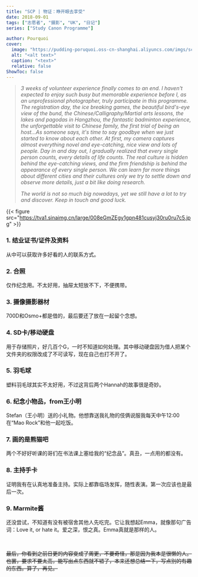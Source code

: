 ```yaml
---
title: "SCP | 物证：睁开眼去享受"
date: 2018-09-01
tags: ["志愿者", "摄影", "UK", "日记"]
series: ["Study Canon Programme"]

author: Pourquoi
cover:
  image: "https://pudding-poruquoi.oss-cn-shanghai.aliyuncs.com/imgs/scp-9.png"
  alt: "<alt text>"
  caption: "<text>"
  relative: false
ShowToc: false
---
```




> *3 weeks of volunteer experience finally comes to an end. I haven't expected to enjoy such busy but memorable experience before I, as an unprofessional photographer, truly participate in this programme. The registration day, the ice breaking games, the beautiful bird's-eye view of the bund, the Chinese/Calligraphy/Martial arts lessons, the lakes and pagodas in Hangzhou, the fantastic badminton experience, the unforgettable visit to Chinese family, the first trial of being an host...As someone says, it's time to say goodbye when we just started to know about each other. At first, my camera captures almost everything novel and eye-catching, nice view and lots of people. Day in and day out, I gradually realized that every single person counts, every details of life counts. The real culture is hidden behind the eye-catching views, and the firm friendship is behind the appearance of every single person. We can learn far more things about different cities and their cultures only we try to settle down and observe more details, just a bit like doing research.*
>
> *The world is not so much big nowadays, yet we still have a lot to try and discover. Keep in touch and good luck.*



{{< figure src="https://tva1.sinaimg.cn/large/008eGmZEgy1gpn481cusyj30ru0ru7c5.jpg" >}}



### 1. 结业证书/证件及资料

从中可以获取许多好看的人的联系方式。



### 2. 合照

仅作纪念用。不太好用，抽屉太短放不下，不便携带。



### 3. 摄像摄影器材

700D和Osmo+都是借的，最后要还了放在一起留个念想。



### 4. SD卡/移动硬盘

用于存储照片，好几百个G，一时不知道如何处理。其中移动硬盘因为借人把某个文件夹的权限改成了不可读写，现在自己也打不开了。



### 5. 羽毛球

塑料羽毛球其实不太好用，不过这背后两个Hannah的故事很是奇妙。



### 6. 纪念小物品，from王小明

Stefan（王小明）送的小礼物。他想靠送我礼物的伎俩说服我每天中午12:00在“Mao Rock”和他一起吃饭。



### 7. 画的是熊猫吧

两个不好好听课的哥们在书法课上塞给我的“纪念品”。真丑，一点用的都没有。



### 8. 主持手卡

证明我有在认真地准备主持。实际上都靠临场发挥，随性表演。第一次应该也是最后一次。



### 9. Marmite酱

还没尝试，不知道有没有被宿舍其他人先吃完。它让我想起Emma，就像那句广告词：Love it, or hate it。爱之深，恨之真。Emma真就是那样的人。



</br>

<s>最后，你看到之前日更的内容变成了周更，不要奇怪，那是因为我本是很懒的人。也罢，要求不要太高，能写出点东西就不错了，本来还想总结一下，写点别的有趣的东西。算了，再见。</s>